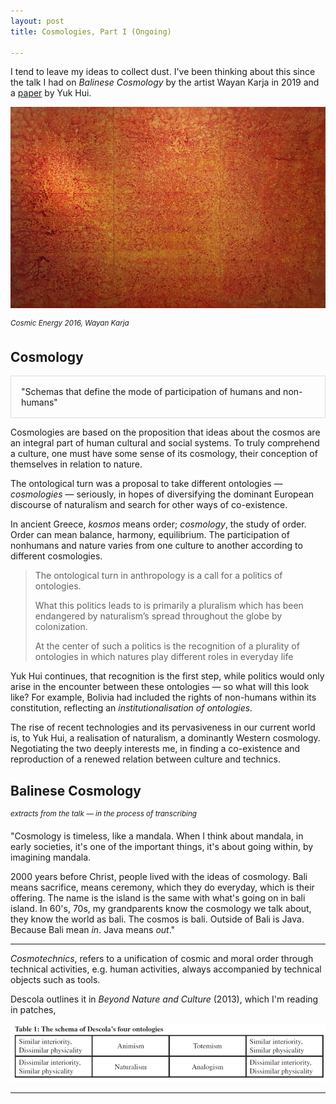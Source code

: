 ```yaml
---
layout: post
title: Cosmologies, Part I (Ongoing)

---
```


I tend to leave my ideas to collect dust. I've been thinking about this since the talk I had on *Balinese Cosmology* by the artist Wayan Karja in 2019 and a [paper](http://digitalmilieu.net/?p=1266) by Yuk Hui. 

![wayankarja](\assets\img\wayankarja.jpg)

<sup>*Cosmic Energy 2016, Wayan Karja*</sup>

## Cosmology

<p style="padding: 1rem; border: 1px solid #ddd;">
"Schemas that define the mode of participation of humans and non-humans"
</p>

Cosmologies are based on the proposition that ideas about the cosmos are an integral part of human cultural and social systems. To truly comprehend a culture, one must have some sense of its cosmology, their conception of themselves in relation to nature. 

The ontological turn was a proposal to take different ontologies — *cosmologies* — seriously, in hopes of diversifying the dominant European discourse of naturalism and search for other ways of co-existence. 

In ancient Greece, *kosmos* means order; *cosmology*, the study of order. Order can mean balance, harmony, equilibrium. The participation of nonhumans and nature varies from one culture to another according to different cosmologies.

> The ontological turn in anthropology is a call for a politics of ontologies. 
>
> What this politics leads to is primarily a pluralism which has been endangered by naturalism’s spread throughout the globe by colonization. 
>
> At the center of such a politics is the recognition of a plurality of ontologies in which natures play different roles in everyday life

Yuk Hui continues, that recognition is the first step, while politics would only arise in the encounter between these ontologies — so what will this look like? For example, Bolivia had included the rights of non-humans within its constitution, reflecting an *institutionalisation of ontologies.*

The rise of recent technologies and its pervasiveness in our current world is, to Yuk Hui, a realisation of naturalism, a dominantly Western cosmology. Negotiating the two deeply interests me, in finding a co-existence and reproduction of a renewed relation between culture and technics. 

## Balinese Cosmology

<sup> *extracts from the talk — in the process of transcribing* </sup>

"Cosmology is timeless, like a mandala. When I think about mandala, in early societies, it's one of the important things, it's about going within, by imagining mandala.

2000 years before Christ, people lived with the ideas of cosmology. Bali means sacrifice, means ceremony, which they do everyday, which is their offering. The name is the island is the same with what's going on in bali island. In 60's, 70s, my grandparents know the cosmology we talk about, they know the world as bali. The cosmos is bali. Outside of Bali is Java. Because Bali mean *in*. Java means *out*." 



---

*Cosmotechnics*, refers to a unification of cosmic and moral order through technical activities, e.g. human activities, always accompanied by technical objects such as tools. 

Descola outlines it in *Beyond Nature and Culture* (2013), which I'm reading in patches, 


![descola](\assets\img\descola.png)

---

